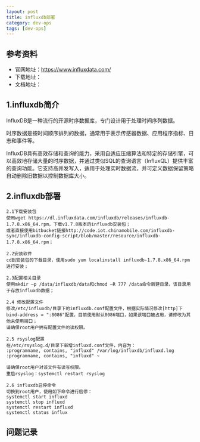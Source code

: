 ```yaml
---
layout: post
title: influxdb部署
category: dev-ops
tags: [dev-ops]
---
```


## 参考资料
- 官网地址：https://www.influxdata.com/
- 下载地址：
- 文档地址：

## 1.influxdb简介
InfluxDB是一种流行的开源时序数据库，专门设计用于处理时间序列数据。  

时序数据是按时间顺序排列的数据，通常用于表示传感器数据、应用程序指标、日志和事件等。 

InfluxDB具有高效存储和查询的能力，采用自适应压缩算法和特定的存储引擎，可以高效地存储大量的时序数据，并通过类似SQL的查询语言（InfluxQL）提供丰富的查询功能。它支持高并发写入，适用于处理实时数据流，并可定义数据保留策略自动删除旧数据以控制数据库大小。

## 2.influxdb部署
``` 
2.1下载安装包
使用wget https://dl.influxdata.com/influxdb/releases/influxdb-1.7.8.x86_64.rpm，下载v1.7.8版本的influxdb安装包；
或者直接使用bitbucket链接http://code.iot.chinamobile.com/influxdb-sync/influxdb-config-script/blob/master/resource/influxdb-1.7.8.x86_64.rpm；

2.2安装软件
cd到安装包的下载目录，使用sudo yum localinstall influxdb-1.7.8.x86_64.rpm进行安装；

2.3配置相关目录
使用mkdir –p /data/influxdb/data和chmod –R 777 /data命令新建目录，该目录用于存放influxdb数据；

2.4 修改配置文件
修改/etc/influxdb/目录下的influxdb.conf配置文件，根据实际情况修改[http]下bind-address = ":8086"配置，目前使用默认8086端口，如果该端口被占用，请修改为其他未使用端口； 
请确保root用户拥有配置文件的读权限。 

2.5 rsyslog配置
在/etc/rsyslog.d/目录下新增influxd.conf文件，内容为：
:programname, contains, "influxd" /var/log/influxdb/influxd.log
:programname, contains, "influxd" ~

请确保root用户对该文件有读写权限。
重启rsyslog：systemctl restart rsyslog

2.6 influxdb启停命令
切换到root用户，使用如下命令进行启停：
systemctl start influxd
systemctl stop influxd
systemctl restart influxd
systemctl status influx
```

## 问题记录